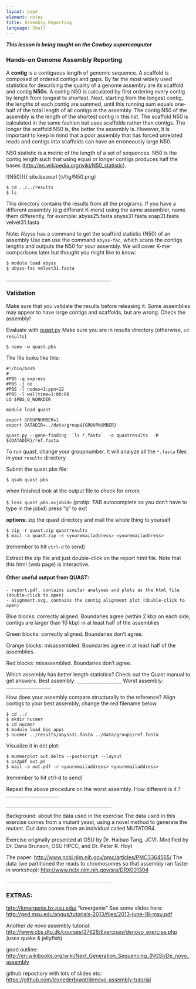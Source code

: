 ```yaml
---
layout: page
element: notes
title: Assembly Reporting
language: Shell
---
```

***This lesson is being taught on the Cowboy supercomputer***

### Hands-on Genome Assembly Reporting

A **contig** is a contiguous length of genomic sequence. A scaffold is composed of ordered contigs and gaps. By far the most widely used statistics for describing the quality of a genome assembly are its scaffold and contig **N50s**. A contig N50 is calculated by first ordering every contig by length from longest to shortest. Next, starting from the longest contig, the lengths of each contig are summed, until this running sum equals one-half of the total length of all contigs in the assembly. The contig N50 of the assembly is the length of the shortest contig in this list. The scaffold N50 is calculated in the same fashion but uses scaffolds rather than contigs. The longer the scaffold N50 is, the better the assembly is. However, it is important to keep in mind that a poor assembly that has forced unrelated reads and contigs into scaffolds can have an erroneously large N50.

N50 statistic is a metric of the length of a set of sequences. N50 is the contig length such that using equal or longer contigs produces half the bases (http://en.wikipedia.org/wiki/N50_statistic).
 
![N50]({{ site.baseurl }}/fig/N50.png)
~~~
$ cd ../../results
$ ls
~~~
This directory contains the results from all the programs. If you have a different assembly (e.g different K-mers) using the same assembler, name them differently, for example: abyss25.fasta   abyss31.fasta  soap31.fasta  velvet31.fasta

Note: Abyss has a command to get the scaffold statistic (N50) of an assembly
Use can use the command `abyss-fac`, which scans the contigs lengths and outputs the N50 for your assembly. We will cover K-mer comparisons later but thought you might like to know:
~~~ 
$ module load abyss
$ abyss-fac velvet31.fasta
~~~
`________________________________________`

### Validation

Make sure that you validate the results before releasing it. Some assemblies may appear to have large contigs and scaffolds, but are wrong. Check the assembly!

Evaluate with [quast.py](https://github.com/ablab/quast)
Make sure you are in results directory (otherwise, `cd results`)

`$ nano -w quast.pbs`

The file looks like this:
~~~
#!/bin/bash
#
#PBS -q express
#PBS -j oe
#PBS -l nodes=1:ppn=12
#PBS -l walltime=1:00:00
cd $PBS_O_WORKDIR

module load quast

export GROUPNUMBER=1
export DATADIR=../data/group${GROUPNUMBER}

quast.py --gene-finding  `ls *.fasta`  -o quastresults  -R ${DATADIR}/ref.fasta
~~~

To run quast, change your groupnumber.  It will analyze all the `*.fasta` files in your `results` directory

Submit the quast.pbs file:

`$ qsub quast.pbs`

when finished look at the output file to check for errors

`$ less quast.pbs.o<jobid>`  (protip: TAB autocomplete so you don’t have to type in the jobid)
press “q” to exit 

**options:**  zip the quast directory and mail the whole thing to yourself
~~~
$ zip -r quast.zip quastresults
$ mail -a quast.zip -r <youremailaddress> <youremailaddress>
~~~
(remember to hit `ctrl-d` to send)

Extract the zip file and just double-click on the report html file.  Note that this html (web page) is interactive.

#### Other useful output from QUAST:

~~~
- report.pdf, contains similar analyses and plots as the html file (double-click to open)
- alignment.svg, contains the contig alignment plot (double-click to open)
~~~

Blue blocks: correctly aligned. Boundaries agree (within 2 kbp on each side, contigs are larger than 10 kbp) in at least half of the assemblies

Green blocks: correctly aligned. Boundaries don’t agree. 

Orange blocks: misassembled. Boundaries agree in at least half of the assemblies.

Red blocks: misassembled. Boundaries don’t agree. 

Which assembly has better length statistics? 
Check out the Quast manual to get answers.
Best assembly: `_________________`
Worst assembly: `_________________`

How does your assembly compare structurally to the reference? 
Align contigs to your best assembly, change the red filename below. 
~~~
$ cd ../
$ mkdir nucmer
$ cd nucmer
$ module load bio_apps
$ nucmer ../results/abyss31.fasta ../data/group1/ref.fasta
~~~
Visualize it in dot plot:
~~~
$ mummerplot out.delta --postscript --layout
$ ps2pdf out.ps
$ mail -a out.pdf -r <youremailaddress> <youremailaddress>
~~~
(remember to hit ctrl-d to send)

Repeat the above procedure on the worst assembly.  How different is it ? `____________________`

`________________________________________`

Background: about the data used in the exercise
The data used in this exercise comes from a mutant yeast, using a novel method to generate the mutant. Our data comes from an individual called MUTATOR4.

Exercise originally presented at OSU by Dr. Haibao Tang, JCVI. Modified by Dr. Dana Brunson, OSU HPCC, and Dr. Peter R. Hoyt

The paper:
http://www.ncbi.nlm.nih.gov/pmc/articles/PMC3364565/
The data (we partitioned the reads to chromosomes so that assembly ran faster in workshop):
http://www.ncbi.nlm.nih.gov/sra/DRX001304

`________________________________________`

### EXTRAS:

http://kmergenie.bx.psu.edu/  “kmergenie”
See some slides here: http://ged.msu.edu/angus/tutorials-2013/files/2013-june-18-msu.pdf

Another *de novo* assembly tutorial: http://www.cbs.dtu.dk/courses/27626/Exercises/denovo_exercise.php
(uses quake & jellyfish)

good outline: http://en.wikibooks.org/wiki/Next_Generation_Sequencing_(NGS)/De_novo_assembly

github repostiory with lots of slides etc: https://github.com/lexnederbragt/denovo-assembly-tutorial
